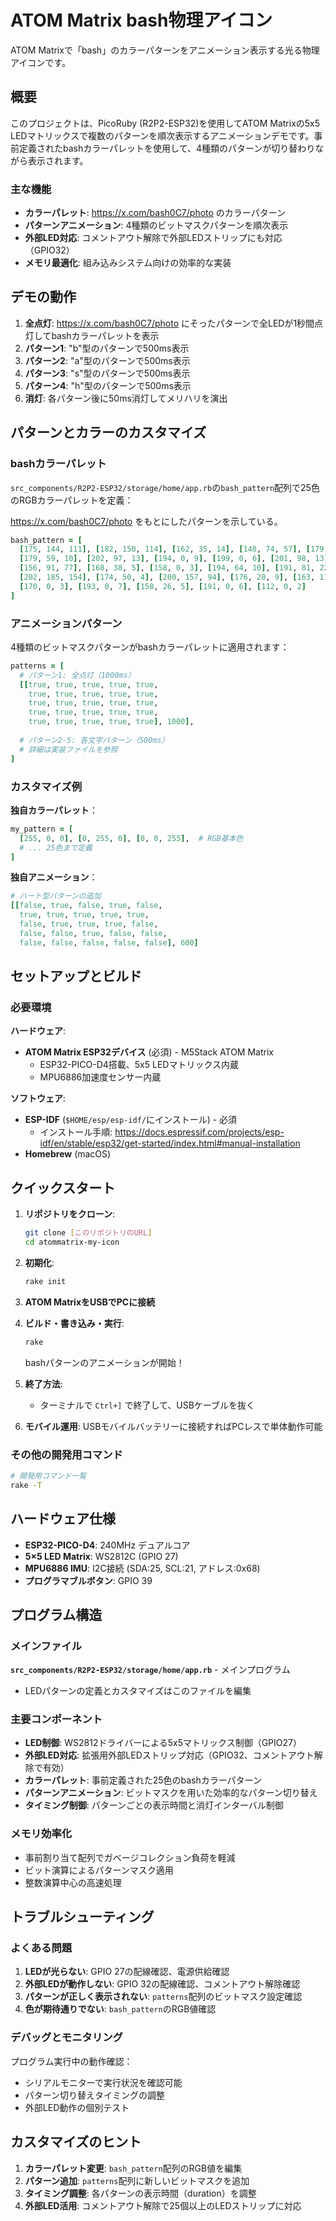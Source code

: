 # ATOM Matrix bash物理アイコン

ATOM Matrixで「bash」のカラーパターンをアニメーション表示する光る物理アイコンです。

## 概要

このプロジェクトは、PicoRuby (R2P2-ESP32)を使用してATOM Matrixの5x5 LEDマトリックスで複数のパターンを順次表示するアニメーションデモです。事前定義されたbashカラーパレットを使用して、4種類のパターンが切り替わりながら表示されます。

### 主な機能
- **カラーパレット**: https://x.com/bash0C7/photo のカラーパターン
- **パターンアニメーション**: 4種類のビットマスクパターンを順次表示
- **外部LED対応**: コメントアウト解除で外部LEDストリップにも対応（GPIO32）
- **メモリ最適化**: 組み込みシステム向けの効率的な実装

## デモの動作

1. **全点灯**: https://x.com/bash0C7/photo にそったパターンで全LEDが1秒間点灯してbashカラーパレットを表示
2. **パターン1**: "b"型のパターンで500ms表示
3. **パターン2**: "a"型のパターンで500ms表示  
4. **パターン3**: "s"型のパターンで500ms表示
5. **パターン4**: "h"型のパターンで500ms表示
6. **消灯**: 各パターン後に50ms消灯してメリハリを演出

## パターンとカラーのカスタマイズ

### bashカラーパレット

`src_components/R2P2-ESP32/storage/home/app.rb`の`bash_pattern`配列で25色のRGBカラーパレットを定義：

https://x.com/bash0C7/photo をもとにしたパターンを示している。

```ruby
bash_pattern = [
  [175, 144, 111], [182, 150, 114], [162, 35, 14], [148, 74, 57], [179, 144, 110],
  [179, 59, 10], [202, 97, 13], [194, 0, 9], [199, 0, 6], [201, 98, 13],
  [156, 91, 77], [168, 38, 5], [158, 0, 3], [194, 64, 10], [191, 81, 22],
  [202, 185, 154], [174, 50, 4], [200, 157, 94], [176, 20, 9], [163, 110, 73],
  [170, 0, 3], [193, 0, 7], [158, 26, 5], [191, 0, 6], [112, 0, 2]
]
```

### アニメーションパターン

4種類のビットマスクパターンがbashカラーパレットに適用されます：

```ruby
patterns = [
  # パターン1: 全点灯（1000ms）
  [[true, true, true, true, true,
    true, true, true, true, true,
    true, true, true, true, true,
    true, true, true, true, true,
    true, true, true, true, true], 1000],
    
  # パターン2-5: 各文字パターン（500ms）
  # 詳細は実装ファイルを参照
]
```

### カスタマイズ例

**独自カラーパレット**：
```ruby
my_pattern = [
  [255, 0, 0], [0, 255, 0], [0, 0, 255],  # RGB基本色
  # ... 25色まで定義
]
```

**独自アニメーション**：
```ruby
# ハート型パターンの追加
[[false, true, false, true, false,
  true, true, true, true, true,
  false, true, true, true, false,
  false, false, true, false, false,
  false, false, false, false, false], 600]
```

## セットアップとビルド

### 必要環境

**ハードウェア**:
- **ATOM Matrix ESP32デバイス** (必須) - M5Stack ATOM Matrix
  - ESP32-PICO-D4搭載、5x5 LEDマトリックス内蔵
  - MPU6886加速度センサー内蔵

**ソフトウェア**:
- **ESP-IDF** (`$HOME/esp/esp-idf/`にインストール) - 必須
  - インストール手順: https://docs.espressif.com/projects/esp-idf/en/stable/esp32/get-started/index.html#manual-installation
- **Homebrew** (macOS)

## クイックスタート

1. **リポジトリをクローン**:
   ```bash
   git clone [このリポジトリのURL]
   cd atommatrix-my-icon
   ```

2. **初期化**:
   ```bash
   rake init
   ```

3. **ATOM MatrixをUSBでPCに接続**

4. **ビルド・書き込み・実行**:
   ```bash
   rake
   ```
   bashパターンのアニメーションが開始！

5. **終了方法**:
   - ターミナルで `Ctrl+]` で終了して、USBケーブルを抜く

6. **モバイル運用**:
   USBモバイルバッテリーに接続すればPCレスで単体動作可能

### その他の開発用コマンド

```bash
# 開発用コマンド一覧
rake -T
```

## ハードウェア仕様

- **ESP32-PICO-D4**: 240MHz デュアルコア
- **5×5 LED Matrix**: WS2812C (GPIO 27)
- **MPU6886 IMU**: I2C接続 (SDA:25, SCL:21, アドレス:0x68)
- **プログラマブルボタン**: GPIO 39

## プログラム構造

### メインファイル

**`src_components/R2P2-ESP32/storage/home/app.rb`** - メインプログラム
- LEDパターンの定義とカスタマイズはこのファイルを編集

### 主要コンポーネント

- **LED制御**: WS2812ドライバーによる5x5マトリックス制御（GPIO27）
- **外部LED対応**: 拡張用外部LEDストリップ対応（GPIO32、コメントアウト解除で有効）
- **カラーパレット**: 事前定義された25色のbashカラーパターン
- **パターンアニメーション**: ビットマスクを用いた効率的なパターン切り替え
- **タイミング制御**: パターンごとの表示時間と消灯インターバル制御

### メモリ効率化

- 事前割り当て配列でガベージコレクション負荷を軽減
- ビット演算によるパターンマスク適用
- 整数演算中心の高速処理

## トラブルシューティング

### よくある問題

1. **LEDが光らない**: GPIO 27の配線確認、電源供給確認
2. **外部LEDが動作しない**: GPIO 32の配線確認、コメントアウト解除確認
3. **パターンが正しく表示されない**: `patterns`配列のビットマスク設定確認
4. **色が期待通りでない**: `bash_pattern`のRGB値確認

### デバッグとモニタリング

プログラム実行中の動作確認：
- シリアルモニターで実行状況を確認可能
- パターン切り替えタイミングの調整
- 外部LED動作の個別テスト

## カスタマイズのヒント

1. **カラーパレット変更**: `bash_pattern`配列のRGB値を編集
2. **パターン追加**: `patterns`配列に新しいビットマスクを追加
3. **タイミング調整**: 各パターンの表示時間（duration）を調整
4. **外部LED活用**: コメントアウト解除で25個以上のLEDストリップに対応
